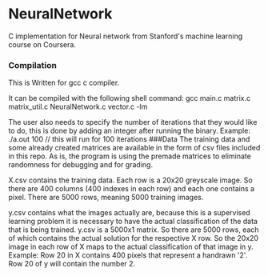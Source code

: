 # NeuralNetwork
C implementation for Neural network from Stanford's machine learning course on Coursera. 
### Compilation
This is Written for gcc c compiler.

It can be compiled with the following shell command:
gcc main.c matrix.c matrix_util.c NeuralNetwork.c vector.c -lm

The user also needs to specify the number of iterations that they would like to do, this is done by adding an integer after running the binary.
Example:
./a.out 100 // this will run for 100 iterations
###Data
The training data and some already created matrices are available in the form of csv files included in this repo. As is, the program is using the premade matrices to eliminate randomness for debugging and for grading.

X.csv contains the training data. Each row is a 20x20 greyscale image. So there are 400 columns (400 indexes in each row) and each one contains a pixel. There are 5000 rows, meaning 5000 training images.

y.csv contains what the images actually are, because this is a supervised learning problem it is necessary to have the actual classification of the data that is being trained. y.csv is a 5000x1 matrix. So there are 5000 rows, each of which contains the actual solution for the respective X row. So the 20x20 image in each row of X maps to the actual classification of that image in y.
Example: Row 20 in X contains 400 pixels that represent a handrawn '2'. Row 20 of y will contain the number 2.

